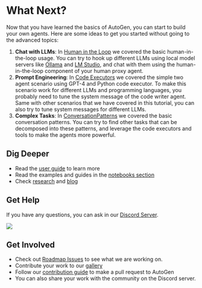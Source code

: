 # What Next?

Now that you have learned the basics of AutoGen, you can start to build your own
agents. Here are some ideas to get you started without going to the advanced
topics:

1.  **Chat with LLMs**: In [Human in the Loop](./human-in-the-loop) we covered
    the basic human-in-the-loop usage. You can try to hook up different LLMs
    using local model servers like
    [Ollama](https://github.com/ollama/ollama)
    and [LM Studio](https://lmstudio.ai/), and
    chat with them using the human-in-the-loop component of your human proxy
    agent.
2.  **Prompt Engineering**: In [Code Executors](./code-executors) we
    covered the simple two agent scenario using GPT-4 and Python code executor.
    To make this scenario work for different LLMs and programming languages, you
    probably need to tune the system message of the code writer agent. Same with
    other scenarios that we have covered in this tutorial, you can also try to
    tune system messages for different LLMs.
3.  **Complex Tasks**: In [ConversationPatterns](./conversation-patterns)
    we covered the basic conversation patterns. You can try to find other tasks
    that can be decomposed into these patterns, and leverage the code executors
    and tools
    to make the agents more powerful.

## Dig Deeper

- Read the [user guide](/docs/topics) to learn more
- Read the examples and guides in the [notebooks section](/docs/notebooks)
- Check [research](/docs/Research) and [blog](/blog)

## Get Help

If you have any questions, you can ask in
our [Discord Server](https://discord.gg/pAbnFJrkgZ).

[![](https://img.shields.io/discord/1153072414184452236?logo=discord&style=flat.png)](https://discord.gg/pAbnFJrkgZ)

## Get Involved

- Check out [Roadmap Issues](https://autogen-ai.com/roadmap) to see what we are working on.
- Contribute your work to our [gallery](/docs/Gallery)
- Follow our [contribution guide](/docs/contributor-guide/contributing) to make a pull request to AutoGen
- You can also share your work with the community on the Discord server.
